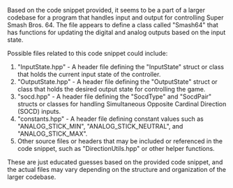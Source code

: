 Based on the code snippet provided, it seems to be a part of a larger codebase for a program that handles input and output for controlling Super Smash Bros. 64. The file appears to define a class called "Smash64" that has functions for updating the digital and analog outputs based on the input state.

Possible files related to this code snippet could include:

1. "InputState.hpp" - A header file defining the "InputState" struct or class that holds the current input state of the controller.
2. "OutputState.hpp" - A header file defining the "OutputState" struct or class that holds the desired output state for controlling the game.
3. "socd.hpp" - A header file defining the "SocdType" and "SocdPair" structs or classes for handling Simultaneous Opposite Cardinal Direction (SOCD) inputs.
4. "constants.hpp" - A header file defining constant values such as "ANALOG_STICK_MIN", "ANALOG_STICK_NEUTRAL", and "ANALOG_STICK_MAX".
5. Other source files or headers that may be included or referenced in the code snippet, such as "DirectionUtils.hpp" or other helper functions.

These are just educated guesses based on the provided code snippet, and the actual files may vary depending on the structure and organization of the larger codebase.